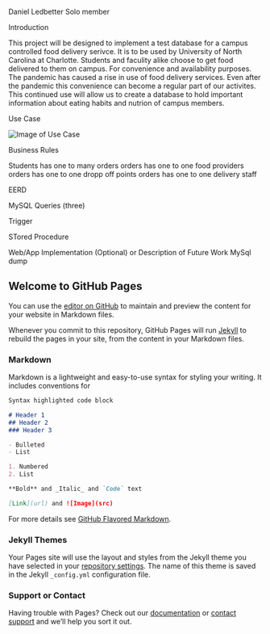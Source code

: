 Daniel Ledbetter Solo member

Introduction

  This project will be designed to implement a test database for a campus controlled food delivery serivce. It is to be used by University of North Carolina at Charlotte.  Students and faculity alike choose to get food delivered to them on campus. For convenience and availability purposes.  The pandemic has caused a rise in use of food delivery services.  Even after the pandemic this convenience can become a regular part of our activites.  This continued use will allow us to create a database to hold important information about eating habits and nutrion of campus members.

Use Case

![Image of Use Case](https://github.com/DHBetter/ITCS-3160.project/issues/1#issue-595405720)

Business Rules

Students has one to many orders
orders has one to one food providers
orders has one to one dropp off points
orders has one to one delivery staff

EERD

MySQL Queries (three)

Trigger

STored Procedure

Web/App Implementation (Optional) or Description of Future Work MySql dump


## Welcome to GitHub Pages

You can use the [editor on GitHub](https://github.com/DHBetter/ITCS-3160.project/edit/master/README.md) to maintain and preview the content for your website in Markdown files.

Whenever you commit to this repository, GitHub Pages will run [Jekyll](https://jekyllrb.com/) to rebuild the pages in your site, from the content in your Markdown files.

### Markdown

Markdown is a lightweight and easy-to-use syntax for styling your writing. It includes conventions for

```markdown
Syntax highlighted code block

# Header 1
## Header 2
### Header 3

- Bulleted
- List

1. Numbered
2. List

**Bold** and _Italic_ and `Code` text

[Link](url) and ![Image](src)
```

For more details see [GitHub Flavored Markdown](https://guides.github.com/features/mastering-markdown/).

### Jekyll Themes

Your Pages site will use the layout and styles from the Jekyll theme you have selected in your [repository settings](https://github.com/DHBetter/ITCS-3160.project/settings). The name of this theme is saved in the Jekyll `_config.yml` configuration file.

### Support or Contact

Having trouble with Pages? Check out our [documentation](https://help.github.com/categories/github-pages-basics/) or [contact support](https://github.com/contact) and we’ll help you sort it out.
